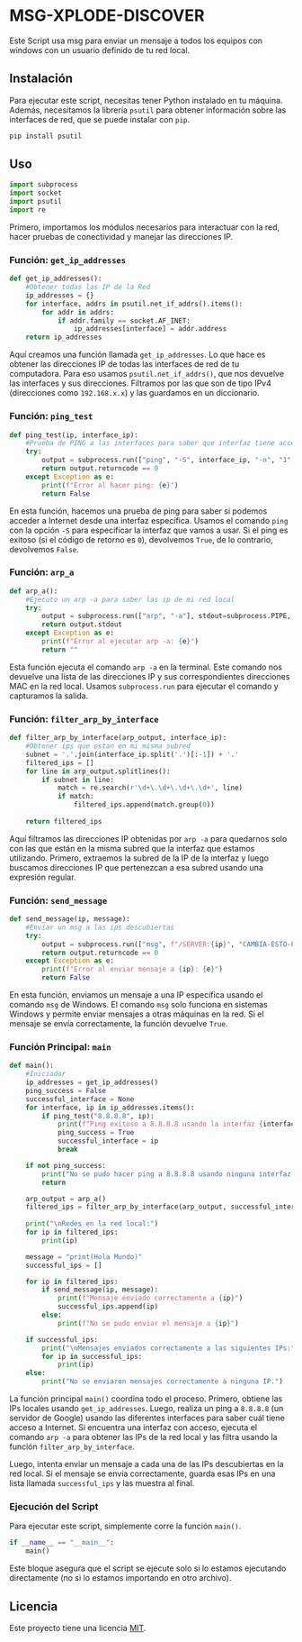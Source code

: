 # MSG-XPLODE-DISCOVER
Este Script usa msg para enviar un mensaje a todos los equipos con windows con un usuario definido de tu red local.

## Instalación

Para ejecutar este script, necesitas tener Python instalado en tu máquina. Además, necesitamos la librería `psutil` para obtener información sobre las interfaces de red, que se puede instalar con `pip`.

```bash
pip install psutil
```

## Uso

```python
import subprocess
import socket
import psutil
import re
```

Primero, importamos los módulos necesarios para interactuar con la red, hacer pruebas de conectividad y manejar las direcciones IP.

### Función: `get_ip_addresses`

```python
def get_ip_addresses():
    #Obtener todas las IP de la Red
    ip_addresses = {}
    for interface, addrs in psutil.net_if_addrs().items():
        for addr in addrs:
            if addr.family == socket.AF_INET:
                ip_addresses[interface] = addr.address
    return ip_addresses
```

Aquí creamos una función llamada `get_ip_addresses`. Lo que hace es obtener las direcciones IP de todas las interfaces de red de tu computadora. Para eso usamos `psutil.net_if_addrs()`, que nos devuelve las interfaces y sus direcciones. Filtramos por las que son de tipo IPv4 (direcciones como `192.168.x.x`) y las guardamos en un diccionario.

### Función: `ping_test`

```python
def ping_test(ip, interface_ip):
    #Prueba de PING a las interfaces para saber que interfaz tiene acceso a internet
    try:
        output = subprocess.run(["ping", "-S", interface_ip, "-n", "1", ip], stdout=subprocess.PIPE, stderr=subprocess.PIPE)
        return output.returncode == 0
    except Exception as e:
        print(f"Error al hacer ping: {e}")
        return False
```

En esta función, hacemos una prueba de ping para saber si podemos acceder a Internet desde una interfaz específica. Usamos el comando `ping` con la opción `-S` para especificar la interfaz que vamos a usar. Si el ping es exitoso (si el código de retorno es `0`), devolvemos `True`, de lo contrario, devolvemos `False`.

### Función: `arp_a`

```python
def arp_a():
    #Ejecuto un arp -a para saber las ip de mi red local
    try:
        output = subprocess.run(["arp", "-a"], stdout=subprocess.PIPE, stderr=subprocess.PIPE, text=True)
        return output.stdout
    except Exception as e:
        print(f"Error al ejecutar arp -a: {e}")
        return ""
```

Esta función ejecuta el comando `arp -a` en la terminal. Este comando nos devuelve una lista de las direcciones IP y sus correspondientes direcciones MAC en la red local. Usamos `subprocess.run` para ejecutar el comando y capturamos la salida.

### Función: `filter_arp_by_interface`

```python
def filter_arp_by_interface(arp_output, interface_ip):
    #Obtener ips que estan en mi misma subred
    subnet = '.'.join(interface_ip.split('.')[:-1]) + '.'
    filtered_ips = []
    for line in arp_output.splitlines():
        if subnet in line:
            match = re.search(r'\d+\.\d+\.\d+\.\d+', line)
            if match:
                filtered_ips.append(match.group(0))
    
    return filtered_ips
```

Aquí filtramos las direcciones IP obtenidas por `arp -a` para quedarnos solo con las que están en la misma subred que la interfaz que estamos utilizando. Primero, extraemos la subred de la IP de la interfaz y luego buscamos direcciones IP que pertenezcan a esa subred usando una expresión regular.

### Función: `send_message`

```python
def send_message(ip, message):
    #Enviar un msg a las ips descubiertas
    try:
        output = subprocess.run(["msg", f"/SERVER:{ip}", "CAMBIA-ESTO-POR-TU-USUARIO-POR-DEFECTO-EN-TU-RED-LOCAL", message], stdout=subprocess.PIPE, stderr=subprocess.PIPE)
        return output.returncode == 0
    except Exception as e:
        print(f"Error al enviar mensaje a {ip}: {e}")
        return False
```

En esta función, enviamos un mensaje a una IP específica usando el comando `msg` de Windows. El comando `msg` solo funciona en sistemas Windows y permite enviar mensajes a otras máquinas en la red. Si el mensaje se envía correctamente, la función devuelve `True`.

### Función Principal: `main`

```python
def main():
    #Iniciador
    ip_addresses = get_ip_addresses()
    ping_success = False
    successful_interface = None
    for interface, ip in ip_addresses.items():
        if ping_test("8.8.8.8", ip):
            print(f"Ping exitoso a 8.8.8.8 usando la interfaz {interface} con IP {ip}")
            ping_success = True
            successful_interface = ip
            break

    if not ping_success:
        print("No se pudo hacer ping a 8.8.8.8 usando ninguna interfaz.")
        return

    arp_output = arp_a()
    filtered_ips = filter_arp_by_interface(arp_output, successful_interface)
    
    print("\nRedes en la red local:")
    for ip in filtered_ips:
        print(ip)

    message = "print(Hola Mundo)"
    successful_ips = []

    for ip in filtered_ips:
        if send_message(ip, message):
            print(f"Mensaje enviado correctamente a {ip}")
            successful_ips.append(ip)
        else:
            print(f"No se pudo enviar el mensaje a {ip}")

    if successful_ips:
        print("\nMensajes enviados correctamente a las siguientes IPs:")
        for ip in successful_ips:
            print(ip)
    else:
        print("No se enviaron mensajes correctamente a ninguna IP.")
```

La función principal `main()` coordina todo el proceso. Primero, obtiene las IPs locales usando `get_ip_addresses`. Luego, realiza un ping a `8.8.8.8` (un servidor de Google) usando las diferentes interfaces para saber cuál tiene acceso a Internet. Si encuentra una interfaz con acceso, ejecuta el comando `arp -a` para obtener las IPs de la red local y las filtra usando la función `filter_arp_by_interface`.

Luego, intenta enviar un mensaje a cada una de las IPs descubiertas en la red local. Si el mensaje se envía correctamente, guarda esas IPs en una lista llamada `successful_ips` y las muestra al final.

### Ejecución del Script

Para ejecutar este script, simplemente corre la función `main()`.

```python
if __name__ == "__main__":
    main()
```

Este bloque asegura que el script se ejecute solo si lo estamos ejecutando directamente (no si lo estamos importando en otro archivo).

## Licencia

Este proyecto tiene una licencia [MIT](https://choosealicense.com/licenses/mit/).

